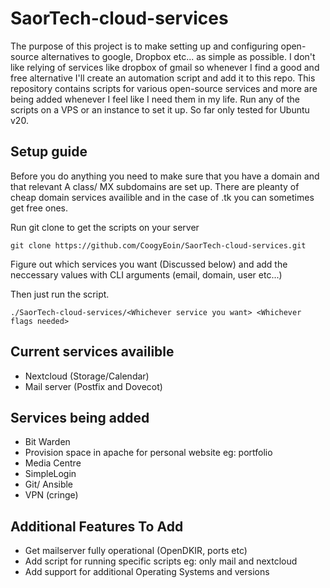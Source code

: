 # SaorTech-cloud-services
The purpose of this project is to make setting up and configuring open-source alternatives to google, Dropbox etc... as simple as possible. I don't like relying of services like dropbox of gmail so whenever I find a good and free alternative I'll create an automation script and add it to this repo. This repository contains scripts for various open-source services and more are being added whenever I feel like I need them in my life. Run any of the scripts on a VPS or an instance to set it up. So far only tested for Ubuntu v20.


## Setup guide
Before you do anything you need to make sure that you have a domain and that relevant A class/ MX subdomains are set up. There are pleanty of cheap domain services availible and in the case of .tk you can sometimes get free ones.

Run git clone to get the scripts on your server

```
git clone https://github.com/CoogyEoin/SaorTech-cloud-services.git

```

Figure out which services you want (Discussed below) and add the neccessary values with CLI arguments (email, domain, user etc...)

Then just run the script.

```
./SaorTech-cloud-services/<Whichever service you want> <Whichever flags needed>
```


## Current services availible
* Nextcloud (Storage/Calendar)
* Mail server (Postfix and Dovecot)

## Services being added
* Bit Warden
* Provision space in apache for personal website eg: portfolio
* Media Centre
* SimpleLogin
* Git/ Ansible
* VPN (cringe)

## Additional Features To Add

* Get mailserver fully operational (OpenDKIR, ports etc)
* Add script for running specific scripts eg: only mail and nextcloud
* Add support for additional Operating Systems and versions 
